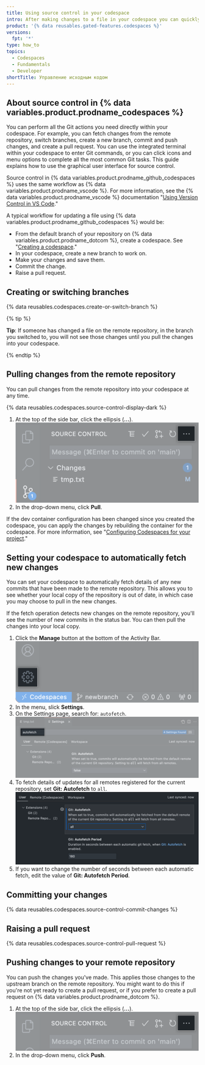 ```yaml
---
title: Using source control in your codespace
intro: After making changes to a file in your codespace you can quickly commit the changes and push your update to the remote repository.
product: '{% data reusables.gated-features.codespaces %}'
versions:
  fpt: '*'
type: how_to
topics:
  - Codespaces
  - Fundamentals
  - Developer
shortTitle: Управление исходным кодом
---
```


 

## About source control in {% data variables.product.prodname_codespaces %}

You can perform all the Git actions you need directly within your codespace. For example, you can fetch changes from the remote repository, switch branches, create a new branch, commit and push changes, and create a pull request. You can use the integrated terminal within your codespace to enter Git commands, or you can click icons and menu options to complete all the most common Git tasks. This guide explains how to use the graphical user interface for source control.

Source control in {% data variables.product.prodname_github_codespaces %} uses the same workflow as {% data variables.product.prodname_vscode %}. For more information, see the {% data variables.product.prodname_vscode %} documentation "[Using Version Control in VS Code](https://code.visualstudio.com/docs/editor/versioncontrol#_git-support)."

A typical workflow for updating a file using {% data variables.product.prodname_github_codespaces %} would be:

* From the default branch of your repository on {% data variables.product.prodname_dotcom %}, create a codespace. See "[Creating a codespace](/codespaces/developing-in-codespaces/creating-a-codespace)."
* In your codespace, create a new branch to work on.
* Make your changes and save them.
* Commit the change.
* Raise a pull request.

## Creating or switching branches

{% data reusables.codespaces.create-or-switch-branch %}

{% tip %}

**Tip**: If someone has changed a file on the remote repository, in the branch you switched to, you will not see those changes until you pull the changes into your codespace.

{% endtip %}

## Pulling changes from the remote repository

You can pull changes from the remote repository into your codespace at any time.

{% data reusables.codespaces.source-control-display-dark %}
1. At the top of the side bar, click the ellipsis (**...**). ![Ellipsis button for View and More Actions](/assets/images/help/codespaces/source-control-ellipsis-button.png)
1. In the drop-down menu, click **Pull**.

If the dev container configuration has been changed since you created the codespace, you can apply the changes by rebuilding the container for the codespace. For more information, see "[Configuring Codespaces for your project](/codespaces/setting-up-your-codespace/configuring-codespaces-for-your-project#applying-changes-to-your-configuration)."

## Setting your codespace to automatically fetch new changes

You can set your codespace to automatically fetch details of any new commits that have been made to the remote repository. This allows you to see whether your local copy of the repository is out of date, in which case you may choose to pull in the new changes.

If the fetch operation detects new changes on the remote repository, you'll see the number of new commits in the status bar. You can then pull the changes into your local copy.

1. Click the **Manage** button at the bottom of the Activity Bar. ![Manage button](/assets/images/help/codespaces/manage-button.png)
1. In the menu, slick **Settings**.
1. On the Settings page, search for: `autofetch`. ![Search for autofetch](/assets/images/help/codespaces/autofetch-search.png)
1. To fetch details of updates for all remotes registered for the current repository, set **Git: Autofetch** to `all`. ![Enable Git autofetch](/assets/images/help/codespaces/autofetch-all.png)
1. If you want to change the number of seconds between each automatic fetch, edit the value of **Git: Autofetch Period**.

## Committing your changes

{% data reusables.codespaces.source-control-commit-changes %}

## Raising a pull request

{% data reusables.codespaces.source-control-pull-request %}

## Pushing changes to your remote repository

You can push the changes you've made. This applies those changes to the upstream branch on the remote repository. You might want to do this if you're not yet ready to create a pull request, or if you prefer to create a pull request on {% data variables.product.prodname_dotcom %}.

1. At the top of the side bar, click the ellipsis (**...**). ![Ellipsis button for View and More Actions](/assets/images/help/codespaces/source-control-ellipsis-button-nochanges.png)
1. In the drop-down menu, click **Push**.
